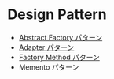 # Design Pattern
- [Abstract Factory パターン](/AbstractFactoryPattern/README.md)
- [Adapter パターン](/AdapterPattern/README.md)
- [Factory Method パターン](/FactoryMethodPattern/README.md)
- Memento パターン
